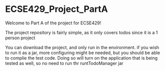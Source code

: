 # ECSE429_Project_PartA

Welcome to Part A of the project for ECSE429!

The project repository is fairly simple, as it only covers todos since it is a 1 person project

You can download the project, and only run in the environment. if you wish to run it as a jar, more configuring might be needed, but you should be able to complie the test code. Doing so will turn on the application that is being tested as well, so no need to run thr runtTodoManager jar
